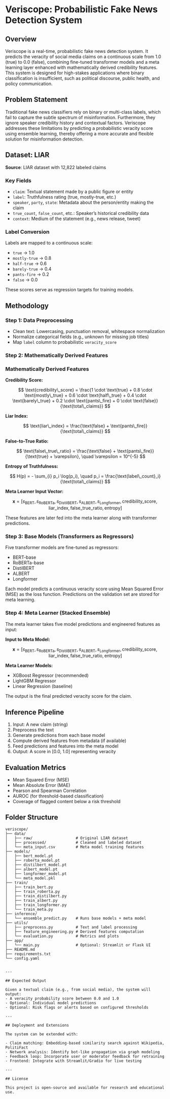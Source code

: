 # Veriscope: Probabilistic Fake News Detection System

## Overview

Veriscope is a real-time, probabilistic fake news detection system. It predicts the veracity of social media claims on a continuous scale from 1.0 (true) to 0.0 (false), combining fine-tuned transformer models and a meta learning layer enhanced with mathematically derived credibility features. This system is designed for high-stakes applications where binary classification is insufficient, such as political discourse, public health, and policy communication.

## Problem Statement

Traditional fake news classifiers rely on binary or multi-class labels, which fail to capture the subtle spectrum of misinformation. Furthermore, they ignore speaker credibility history and contextual factors. Veriscope addresses these limitations by predicting a probabilistic veracity score using ensemble learning, thereby offering a more accurate and flexible solution for misinformation detection.

## Dataset: LIAR

**Source**: LIAR dataset with 12,822 labeled claims

### Key Fields
- `claim`: Textual statement made by a public figure or entity
- `label`: Truthfulness rating (true, mostly-true, etc.)
- `speaker`, `party`, `state`: Metadata about the person/entity making the claim
- `true_count`, `false_count`, etc.: Speaker’s historical credibility data
- `context`: Medium of the statement (e.g., news release, tweet)

### Label Conversion

Labels are mapped to a continuous scale:

- `true` → 1.0  
- `mostly-true` → 0.8  
- `half-true` → 0.6  
- `barely-true` → 0.4  
- `pants-fire` → 0.2  
- `false` → 0.0  

These scores serve as regression targets for training models.

## Methodology

### Step 1: Data Preprocessing

- Clean text: Lowercasing, punctuation removal, whitespace normalization
- Normalize categorical fields (e.g., unknown for missing job titles)
- Map `label` column to probabilistic `veracity_score`

### Step 2: Mathematically Derived Features

### Mathematically Derived Features

**Credibility Score:**

$$
\text{credibility\_score} = \frac{1 \cdot \text{true} + 0.8 \cdot \text{mostly\_true} + 0.6 \cdot \text{half\_true} + 0.4 \cdot \text{barely\_true} + 0.2 \cdot \text{pants\_fire} + 0 \cdot \text{false}}{\text{total\_claims}}
$$

**Liar Index:**

$$
\text{liar\_index} = \frac{\text{false} + \text{pants\_fire}}{\text{total\_claims}}
$$

**False-to-True Ratio:**

$$
\text{false\_true\_ratio} = \frac{\text{false} + \text{pants\_fire}}{\text{true} + \varepsilon}, \quad \varepsilon = 10^{-5}
$$

**Entropy of Truthfulness:**

$$
H(p) = - \sum_{i} p_i \log(p_i), \quad p_i = \frac{\text{label\_count}_i}{\text{total\_claims}}
$$

**Meta Learner Input Vector:**

$$
\mathbf{x} = [s_{\text{BERT}}, s_{\text{RoBERTa}}, s_{\text{DistilBERT}}, s_{\text{ALBERT}}, s_{\text{Longformer}}, \text{credibility\_score}, \text{liar\_index}, \text{false\_true\_ratio}, \text{entropy}]
$$

These features are later fed into the meta learner along with transformer predictions.

### Step 3: Base Models (Transformers as Regressors)

Five transformer models are fine-tuned as regressors:

- BERT-base
- RoBERTa-base
- DistilBERT
- ALBERT
- Longformer

Each model predicts a continuous veracity score using Mean Squared Error (MSE) as the loss function. Predictions on the validation set are stored for meta learning.

### Step 4: Meta Learner (Stacked Ensemble)

The meta learner takes five model predictions and engineered features as input:

**Input to Meta Model:**

$$
\mathbf{x} = [s_{\text{BERT}}, s_{\text{RoBERTa}}, s_{\text{DistilBERT}}, s_{\text{ALBERT}}, s_{\text{Longformer}}, \text{credibility\_score}, \text{liar\_index}, \text{false\_true\_ratio}, \text{entropy}]
$$

**Meta Learner Models:**
- XGBoost Regressor (recommended)
- LightGBM Regressor
- Linear Regression (baseline)

The output is the final predicted veracity score for the claim.

## Inference Pipeline

1. Input: A new claim (string)
2. Preprocess the text
3. Generate predictions from each base model
4. Compute derived features from metadata (if available)
5. Feed predictions and features into the meta model
6. Output: A score in [0.0, 1.0] representing veracity

## Evaluation Metrics

- Mean Squared Error (MSE)
- Mean Absolute Error (MAE)
- Pearson and Spearman Correlation
- AUROC (for threshold-based classification)
- Coverage of flagged content below a risk threshold

## Folder Structure

```plaintext
veriscope/
├── data/
│   ├── raw/                   # Original LIAR dataset
│   ├── processed/             # Cleaned and labeled dataset
│   └── meta_input.csv         # Meta model training features
├── models/
│   ├── bert_model.pt
│   ├── roberta_model.pt
│   ├── distilbert_model.pt
│   ├── albert_model.pt
│   ├── longformer_model.pt
│   └── meta_model.pkl
├── train/
│   ├── train_bert.py
│   ├── train_roberta.py
│   ├── train_distilbert.py
│   ├── train_albert.py
│   ├── train_longformer.py
│   └── train_meta.py
├── inference/
│   └── ensemble_predict.py    # Runs base models + meta model
├── utils/
│   ├── preprocess.py          # Text and label processing
│   ├── feature_engineering.py # Derived features computation
│   └── evaluation.py          # Metrics and plots
├── app/
│   └── main.py                # Optional: Streamlit or Flask UI
├── README.md
├── requirements.txt
└── config.yaml


---

## Expected Output

Given a textual claim (e.g., from social media), the system will output:
- A veracity probability score between 0.0 and 1.0
- Optional: Individual model predictions
- Optional: Risk flags or alerts based on configured thresholds

---

## Deployment and Extensions

The system can be extended with:

- Claim matching: Embedding-based similarity search against Wikipedia, PolitiFact
- Network analysis: Identify bot-like propagation via graph modeling
- Feedback loop: Incorporate user or moderator feedback for retraining
- Frontend: Integrate with Streamlit/Gradio for live testing

---

## License

This project is open-source and available for research and educational use.
